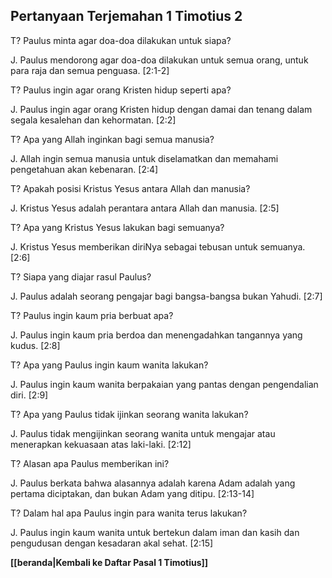 ## Pertanyaan Terjemahan 1 Timotius 2 ##

T? Paulus minta agar doa-doa dilakukan untuk siapa?

J. Paulus mendorong agar doa-doa dilakukan untuk semua orang, untuk para raja dan semua penguasa. [2:1-2]

T? Paulus ingin agar orang Kristen hidup seperti apa?

J. Paulus ingin agar orang Kristen hidup dengan damai dan tenang dalam segala kesalehan dan kehormatan. [2:2]

T? Apa yang Allah inginkan bagi semua manusia?

J. Allah ingin semua manusia untuk diselamatkan dan memahami pengetahuan akan kebenaran. [2:4]

T? Apakah posisi Kristus Yesus antara Allah dan manusia?

J. Kristus Yesus adalah perantara antara Allah dan manusia. [2:5]

T? Apa yang Kristus Yesus lakukan bagi semuanya?

J. Kristus Yesus memberikan diriNya sebagai tebusan untuk semuanya. [2:6]

T? Siapa yang diajar rasul Paulus?

J. Paulus adalah seorang pengajar bagi bangsa-bangsa bukan Yahudi. [2:7]

T? Paulus ingin kaum pria berbuat apa?

J. Paulus ingin kaum pria berdoa dan menengadahkan tangannya yang kudus. [2:8]

T? Apa yang Paulus ingin kaum wanita lakukan?

J. Paulus ingin kaum wanita berpakaian yang pantas dengan pengendalian diri. [2:9]

T? Apa yang Paulus tidak ijinkan seorang wanita lakukan?

J. Paulus tidak mengijinkan seorang wanita untuk mengajar atau menerapkan kekuasaan atas laki-laki. [2:12]

T? Alasan apa Paulus memberikan ini?

J. Paulus berkata bahwa alasannya adalah karena Adam adalah yang pertama diciptakan, dan bukan Adam yang ditipu. [2:13-14]

T? Dalam hal apa Paulus ingin para wanita terus lakukan?

J. Paulus ingin kaum wanita untuk bertekun dalam iman dan kasih dan pengudusan dengan kesadaran akal sehat. [2:15]

__[[beranda|Kembali ke Daftar Pasal 1 Timotius]]__

